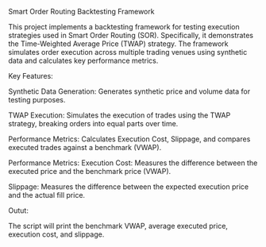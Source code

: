 Smart Order Routing Backtesting Framework

This project implements a backtesting framework for testing execution strategies used in Smart Order Routing (SOR). 
Specifically, it demonstrates the Time-Weighted Average Price (TWAP) strategy. The framework simulates order execution across multiple trading venues using synthetic data and calculates key performance metrics.

Key Features:

Synthetic Data Generation: Generates synthetic price and volume data for testing purposes.

TWAP Execution: Simulates the execution of trades using the TWAP strategy, breaking orders into equal parts over time.

Performance Metrics: Calculates Execution Cost, Slippage, and compares executed trades against a benchmark (VWAP).

Performance Metrics:
Execution Cost: Measures the difference between the executed price and the benchmark price (VWAP).

Slippage: Measures the difference between the expected execution price and the actual fill price.

Outut:

The script will print the benchmark VWAP, average executed price, execution cost, and slippage.
